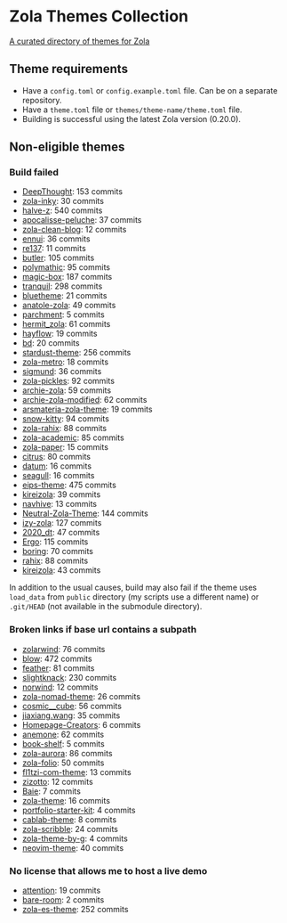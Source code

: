 # Zola Themes Collection

[A curated directory of themes for Zola](https://salif.github.io/zola-themes-collection/)

## Theme requirements

- Have a `config.toml` or `config.example.toml` file. Can be on a separate repository.
- Have a `theme.toml` file or `themes/theme-name/theme.toml` file.
- Building is successful using the latest Zola version (0.20.0).

## Non-eligible themes

### Build failed

- [DeepThought](https://github.com/RatanShreshtha/DeepThought): 153 commits
- [zola-inky](https://github.com/jimmyff/zola-inky): 30 commits
- [halve-z](https://github.com/charlesrocket/halve-z): 540 commits
- [apocalisse-peluche](https://github.com/lanzani/apocalisse-peluche): 37 commits
- [zola-clean-blog](https://github.com/dave-tucker/zola-clean-blog): 12 commits
- [ennui](https://codeberg.org/leana8959/ennui): 36 commits
- [re137](https://github.com/tinikov/re137): 11 commits
- [butler](https://github.com/shalzz/butler): 105 commits
- [polymathic](https://github.com/anvlkv/polymathic): 95 commits
- [magic-box](https://github.com/dulvui/magic-box): 187 commits
- [tranquil](https://github.com/TeaDrinkingProgrammer/tranquil): 298 commits
- [bluetheme](https://github.com/bluerobotics/bluetheme): 21 commits
- [anatole-zola](https://github.com/longfangsong/anatole-zola): 49 commits
- [parchment](https://github.com/jsonfry/parchment): 5 commits
- [hermit_zola](https://github.com/VersBinarii/hermit_zola): 61 commits
- [hayflow](https://github.com/aaw3/hayflow): 19 commits
- [bd](https://github.com/flabbergastedbd/bd): 20 commits
- [stardust-theme](https://github.com/UWCS/stardust-theme): 256 commits
- [zola-metro](https://github.com/RedstoneParadox/zola-metro): 18 commits
- [sigmund](https://github.com/videah/sigmund): 36 commits
- [zola-pickles](https://github.com/lukehsiao/zola-pickles): 92 commits
- [archie-zola](https://github.com/XXXMrG/archie-zola): 59 commits
- [archie-zola-modified](https://codeberg.org/akselmo/archie-zola-modified): 62 commits
- [arsmateria-zola-theme](https://github.com/mboleary/arsmateria-zola-theme): 19 commits
- [snow-kitty](https://codeberg.org/SnowCode/snow-kitty): 94 commits
- [zola-rahix](https://github.com/Rahix/blog-theme): 88 commits
- [zola-academic](https://github.com/zola-academic/zola-academic): 85 commits
- [zola-paper](https://github.com/schoenenberg/zola-paper): 15 commits
- [citrus](https://github.com/tatumroaquin/citrus): 80 commits
- [datum](https://github.com/davidmreed/datum): 16 commits
- [seagull](https://git.lacontrevoie.fr/HugoTrentesaux/seagull): 16 commits
- [eips-theme](https://github.com/eips-wg/theme): 475 commits
- [kireizola](https://codeberg.org/pitbuster/kireizola): 39 commits
- [navhive](https://github.com/idevsig/navhive): 13 commits
- [Neutral-Zola-Theme](https://github.com/gfauredev/Neutral-Zola-Theme): 144 commits
- [izy-zola](https://github.com/VV0JC13CH/izy-zola): 127 commits
- [2020_dt](https://github.com/0xSbock/2020_dt): 47 commits
- [Ergo](https://github.com/insipx/Ergo): 115 commits
- [boring](https://github.com/clflushopt/boring): 70 commits
- [rahix](https://github.com/Rahix/blog-theme): 88 commits
- [kireizola](https://codeberg.org/pitbuster/kireizola): 43 commits

In addition to the usual causes, build may also fail if the theme uses `load_data` from `public` directory (my scripts use a different name) or `.git/HEAD` (not available in the submodule directory).

### Broken links if base url contains a subpath

- [zolarwind](https://github.com/thomasweitzel/zolarwind): 76 commits
- [blow](https://github.com/tchartron/blow): 472 commits
- [feather](https://github.com/piedoom/feather): 81 commits
- [slightknack](https://github.com/slightknack/slightknack.dev): 230 commits
- [norwind](https://github.com/nobodygx/norwind): 12 commits
- [zola-nomad-theme](https://github.com/nomad-dev-writer/zola-nomad-theme): 26 commits
- [cosmic__cube](https://github.com/ccarral/cosmic__cube): 56 commits
- [jiaxiang.wang](https://github.com/iWangJiaxiang/zola-theme-jiaxiang.wang): 35 commits
- [Homepage-Creators](https://github.com/iWangJiaxiang/Homepage-Creators): 6 commits
- [anemone](https://github.com/Speyll/anemone): 62 commits
- [book-shelf](https://github.com/anccnuer/book-shelf): 5 commits
- [zola-aurora](https://github.com/vimpostor/zola-aurora): 86 commits
- [zola-folio](https://github.com/evjrob/zola-folio): 50 commits
- [fl1tzi-com-theme](https://codeberg.org/Fl1tzi/fl1tzi-com-theme): 13 commits
- [zizotto](https://github.com/xihn/zizotto): 12 commits
- [Baie](https://github.com/Wtoll/Baie): 7 commits
- [zola-theme](https://github.com/rutrum/zola-theme): 16 commits
- [portfolio-starter-kit](https://github.com/roblesch/portfolio-starter-kit): 4 commits
- [cablab-theme](https://codeberg.org/cablab/cablab-theme): 8 commits
- [zola-scribble](https://github.com/jzbor/zola-scribble): 24 commits
- [zola-theme-by-g](https://github.com/akshithg/zola-theme-by-g): 4 commits
- [neovim-theme](https://github.com/Super-Botman/neovim-theme): 40 commits

### No license that allows me to host a live demo

- [attention](https://github.com/tongyul/attention-theme-zola): 19 commits
- [bare-room](https://github.com/ghrrlp/bare-room): 2 commits
- [zola-es-theme](https://github.com/scouten/zola-es-theme): 252 commits
